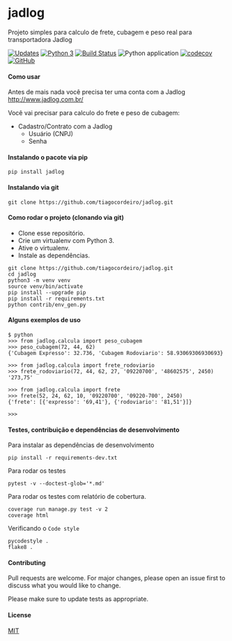 # jadlog
Projeto simples para calculo de frete, cubagem e peso real para transportadora Jadlog

[![Updates](https://pyup.io/repos/github/tiagocordeiro/jadlog/shield.svg)](https://pyup.io/repos/github/tiagocordeiro/jadlog/)
[![Python 3](https://pyup.io/repos/github/tiagocordeiro/jadlog/python-3-shield.svg)](https://pyup.io/repos/github/tiagocordeiro/jadlog/)
[![Build Status](https://travis-ci.org/tiagocordeiro/jadlog.svg?branch=master)](https://travis-ci.org/tiagocordeiro/jadlog)
![Python application](https://github.com/tiagocordeiro/jadlog/workflows/Python%20application/badge.svg)
[![codecov](https://codecov.io/gh/tiagocordeiro/jadlog/branch/master/graph/badge.svg)](https://codecov.io/gh/tiagocordeiro/jadlog)
[![GitHub](https://img.shields.io/github/license/mashape/apistatus.svg)](https://github.com/tiagocordeiro/jadlog/blob/master/LICENSE)

#### Como usar
Antes de mais nada você precisa ter uma conta com a Jadlog http://www.jadlog.com.br/

Você vai precisar para calculo do frete e peso de cubagem:
* Cadastro/Contrato com a Jadlog
    * Usuário (CNPJ)
    * Senha

#### Instalando o pacote via pip
```shell
pip install jadlog
```

#### Instalando via git
```shell
git clone https://github.com/tiagocordeiro/jadlog.git
```

#### Como rodar o projeto (clonando via git)
* Clone esse repositório.
* Crie um virtualenv com Python 3.
* Ative o virtualenv.
* Instale as dependências.

```
git clone https://github.com/tiagocordeiro/jadlog.git
cd jadlog
python3 -m venv venv
source venv/bin/activate
pip install --upgrade pip
pip install -r requirements.txt
python contrib/env_gen.py
```

#### Alguns exemplos de uso

```shell
$ python
>>> from jadlog.calcula import peso_cubagem
>>> peso_cubagem(72, 44, 62)
{'Cubagem Expresso': 32.736, 'Cubagem Rodoviario': 58.93069306930693}

>>> from jadlog.calcula import frete_rodoviario
>>> frete_rodoviario(72, 44, 62, 27, '09220700', '48602575', 2450)
'273,75'

>>> from jadlog.calcula import frete
>>> frete(52, 24, 62, 10, '09220700', '09220-700', 2450)
{'frete': [{'expresso': '69,41'}, {'rodoviario': '81,51'}]}

>>>
```

#### Testes, contribuição e dependências de desenvolvimento
Para instalar as dependências de desenvolvimento
```
pip install -r requirements-dev.txt
```

Para rodar os testes
```
pytest -v --doctest-glob='*.md'
```

Para rodar os testes com relatório de cobertura.
```
coverage run manage.py test -v 2
coverage html
```

Verificando o `Code style`
```
pycodestyle .
flake8 .
```

#### Contributing
Pull requests are welcome. For major changes, please open an issue first to discuss what you would like to change.

Please make sure to update tests as appropriate.

#### License
[MIT](https://github.com/tiagocordeiro/jadlog/blob/master/LICENSE)
